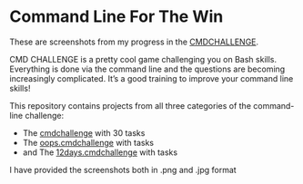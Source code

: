 # Command Line For The Win

These are screenshots from my progress in the [CMDCHALLENGE](https://alx-intranet.hbtn.io/rltoken/a83_NOBEtXgFr1Yqej0HYA). 

CMD CHALLENGE is a pretty cool game challenging you on Bash skills. Everything is done via the command line and the questions are becoming increasingly complicated. It’s a good training to improve your command line skills!

This repository contains projects from all three categories of the command-line challenge:
- The [cmdchallenge](https://cmdchallenge.com/) with 30 tasks
- The [oops.cmdchallenge](https://oops.cmdchallenge.com/) with tasks
- and The [12days.cmdchallenge](https://12days.cmdchallenge.com/) with tasks


I have provided the screenshots both in .png and .jpg format
